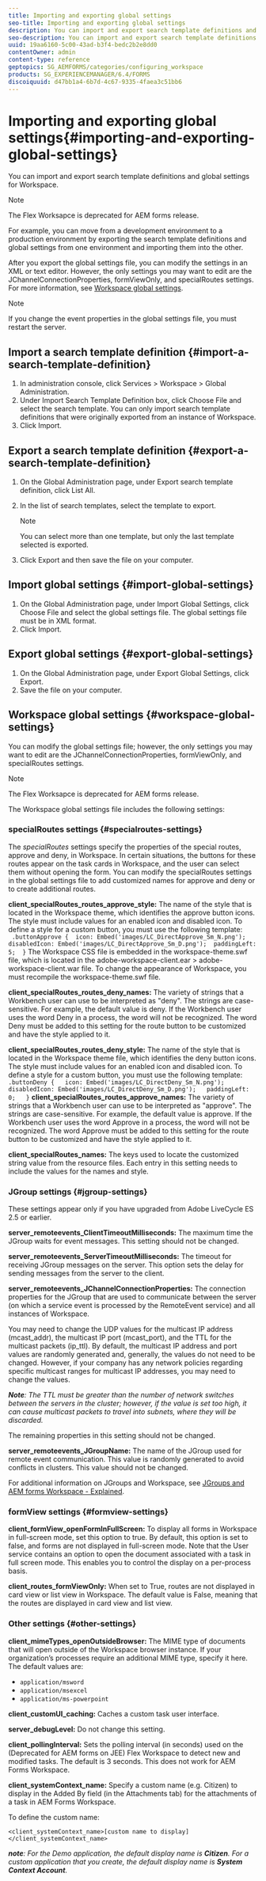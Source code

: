 ```yaml
---
title: Importing and exporting global settings
seo-title: Importing and exporting global settings
description: You can import and export search template definitions and global settings for Workspace.
seo-description: You can import and export search template definitions and global settings for Workspace.
uuid: 19aa6160-5c00-43ad-b3f4-bedc2b2e8dd0
contentOwner: admin
content-type: reference
geptopics: SG_AEMFORMS/categories/configuring_workspace
products: SG_EXPERIENCEMANAGER/6.4/FORMS
discoiquuid: d47bb1a4-6b7d-4c67-9335-4faea3c51bb6
---
```


# Importing and exporting global settings{#importing-and-exporting-global-settings}

You can import and export search template definitions and global settings for Workspace.

>[!NOTE]
>
>The Flex Worksapce is deprecated for AEM forms release.

For example, you can move from a development environment to a production environment by exporting the search template definitions and global settings from one environment and importing them into the other.

After you export the global settings file, you can modify the settings in an XML or text editor. However, the only settings you may want to edit are the JChannelConnectionProperties, formViewOnly, and specialRoutes settings. For more information, see [Workspace global settings](importing-exporting-global-settings#workspace_global_settings).

>[!NOTE]
>
>If you change the event properties in the global settings file, you must restart the server.

## Import a search template definition {#import-a-search-template-definition}

1. In administration console, click Services &gt; Workspace &gt; Global Administration.
1. Under Import Search Template Definition box, click Choose File and select the search template. You can only import search template definitions that were originally exported from an instance of Workspace.
1. Click Import.

## Export a search template definition {#export-a-search-template-definition}

1. On the Global Administration page, under Export search template definition, click List All. 
1. In the list of search templates, select the template to export.

   >[!NOTE]
   >
   >You can select more than one template, but only the last template selected is exported.

1. Click Export and then save the file on your computer.

## Import global settings {#import-global-settings}

1. On the Global Administration page, under Import Global Settings, click Choose File and select the global settings file. The global settings file must be in XML format. 
1. Click Import.

## Export global settings {#export-global-settings}

1. On the Global Administration page, under Export Global Settings, click Export. 
1. Save the file on your computer.

## Workspace global settings {#workspace-global-settings}

You can modify the global settings file; however, the only settings you may want to edit are the JChannelConnectionProperties, formViewOnly, and specialRoutes settings.

>[!NOTE]
>
>The Flex Worksapce is deprecated for AEM forms release.

The Workspace global settings file includes the following settings:

### specialRoutes settings {#specialroutes-settings}

The *specialRoutes* settings specify the properties of the special routes, approve and deny, in Workspace. In certain situations, the buttons for these routes appear on the task cards in Workspace, and the user can select them without opening the form. You can modify the specialRoutes settings in the global settings file to add customized names for approve and deny or to create additional routes.

**client_specialRoutes_routes_approve_style:** The name of the style that is located in the Workspace theme, which identifies the approve button icons. The style must include values for an enabled icon and disabled icon. To define a style for a custom button, you must use the following template:
` .buttonApprove {  icon: Embed('images/LC_DirectApprove_Sm_N.png');  disabledIcon: Embed('images/LC_DirectApprove_Sm_D.png');  paddingLeft: 5;  }` The Workspace CSS file is embedded in the workspace-theme.swf file, which is located in the adobe-workspace-client.ear > adobe-workspace-client.war file. To change the appearance of Workspace, you must recompile the workspace-theme.swf file.

**client_specialRoutes_routes_deny_names:** The variety of strings that a Workbench user can use to be interpreted as "deny". The strings are case-sensitive. For example, the default value is deny. If the Workbench user uses the word Deny in a process, the word will not be recognized. The word Deny must be added to this setting for the route button to be customized and have the style applied to it.

**client_specialRoutes_routes_deny_style:** The name of the style that is located in the Workspace theme file, which identifies the deny button icons. The style must include values for an enabled icon and disabled icon. To define a style for a custom button, you must use the following template:
`  .buttonDeny {   icon: Embed('images/LC_DirectDeny_Sm_N.png');   disabledIcon: Embed('images/LC_DirectDeny_Sm_D.png');   paddingLeft: 0;   }` **client_specialRoutes_routes_approve_names:** The variety of strings that a Workbench user can use to be interpreted as "approve". The strings are case-sensitive. For example, the default value is approve. If the Workbench user uses the word Approve in a process, the word will not be recognized. The word Approve must be added to this setting for the route button to be customized and have the style applied to it.

**client_specialRoutes_names:** The keys used to locate the customized string value from the resource files. Each entry in this setting needs to include the values for the names and style.

### JGroup settings {#jgroup-settings}

These settings appear only if you have upgraded from Adobe LiveCycle ES 2.5 or earlier.

**server_remoteevents_ClientTimeoutMilliseconds:** The maximum time the JGroup waits for event messages. This setting should not be changed.

**server_remoteevents_ServerTimeoutMilliseconds:** The timeout for receiving JGroup messages on the server. This option sets the delay for sending messages from the server to the client.

**server_remoteevents_JChannelConnectionProperties:** The connection properties for the JGroup that are used to communicate between the server (on which a service event is processed by the RemoteEvent service) and all instances of Workspace.

You may need to change the UDP values for the multicast IP address (mcast_addr), the multicast IP port (mcast_port), and the TTL for the multicast packets (ip_ttl). By default, the multicast IP address and port values are randomly generated and, generally, the values do not need to be changed. However, if your company has any network policies regarding specific multicast ranges for multicast IP addresses, you may need to change the values.

***Note**: The TTL must be greater than the number of network switches between the servers in the cluster; however, if the value is set too high, it can cause multicast packets to travel into subnets, where they will be discarded.*

The remaining properties in this setting should not be changed.

**server_remoteevents_JGroupName:** The name of the JGroup used for remote event communication. This value is randomly generated to avoid conflicts in clusters. This value should not be changed.

For additional information on JGroups and Workspace, see [JGroups and AEM forms Workspace - Explained](http://blogs.adobe.com/livecycle/2011/03/jgroups-and-livecycle-workspace-explained.html).

### formView settings {#formview-settings}

**client_formView_openFormInFullScreen:** To display all forms in Workspace in full-screen mode, set this option to true. By default, this option is set to false, and forms are not displayed in full-screen mode. Note that the User service contains an option to open the document associated with a task in full screen mode. This enables you to control the display on a per-process basis.

**client_routes_formViewOnly:** When set to True, routes are not displayed in card view or list view in Workspace. The default value is False, meaning that the routes are displayed in card view and list view.

### Other settings {#other-settings}

**client_mimeTypes_openOutsideBrowser:** The MIME type of documents that will open outside of the Workspace browser instance. If your organization’s processes require an additional MIME type, specify it here. The default values are:

* `application/msword`
* `application/msexcel`
* `application/ms-powerpoint`

**client_customUI_caching:** Caches a custom task user interface.

**server_debugLevel:** Do not change this setting.

**client_pollingInterval:** Sets the polling interval (in seconds) used on the (Deprecated for AEM forms on JEE) Flex Workspace to detect new and modified tasks. The default is 3 seconds. This does not work for AEM Forms Workspace.

**client_systemContext_name:** Specify a custom name (e.g. Citizen) to display in the Added By field (in the Attachments tab) for the attachments of a task in AEM Forms Workspace.

To define the custom name:

`<client_systemContext_name>[custom name to display]</client_systemContext_name>`

***note**: For the Demo application, the default display name is **Citizen**. For a custom application that you create, the default display name is **System Context Account**.*
